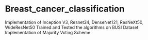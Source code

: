# Breast_cancer_classification
Implementation of Inception V3, Resnet34, DenseNet121, ResNeXt50, WideResNet50 
Trained and Tested the algorithms on BUSI Dataset
Implementation of Majority Voting Scheme 
